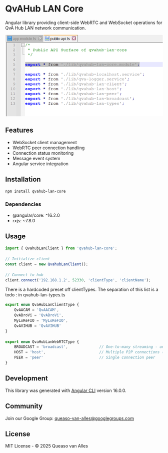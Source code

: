 # QvAHub LAN Core

Angular library providing client-side WebRTC and WebSocket operations for QvA Hub LAN network communication.

![QvA Hub LAN Core](/docs/qvahublancore.png)

## Features
- WebSocket client management
- WebRTC peer connection handling 
- Connection status monitoring
- Message event system
- Angular service integration

## Installation
```bash
npm install qvahub-lan-core
```

### Dependencies
- @angular/core: ^16.2.0
- rxjs: ~7.8.0

## Usage
```typescript
import { QvahubLanClient } from 'qvahub-lan-core';

// Initialize client
const client = new QvahubLanClient();

// Connect to hub
client.connect('192.168.1.2', 52330, 'clientType', 'clientName');
```

There is a hardcoded preset off clientTypes. The separation of this list is a todo :
in qvahub-lan-types.ts

```typescript
export enum QvaHubLanClientType {
    QvAACAM = 'QvAACAM',
    QvABroVi = 'QvABroVi',
    MyLoReFIO = 'MyLoReFIO',
    QvAVIHUB = 'QvAVIHUB'
}

export enum QvaHubLanWebRTCType {
    BROADCAST = 'broadcast',              // One-to-many streaming - unimplemented yet
    HOST = 'host',                        // Multiple P2P connections (like FIO)
    PEER = 'peer'                         // Single connection peer
}
```

## Development

This library was generated with [Angular CLI](https://github.com/angular/angular-cli) version 16.0.0.


## Community
Join our Google Group: queaso-van-alles@googlegroups.com

## License
MIT License - © 2025 Queaso van Alles